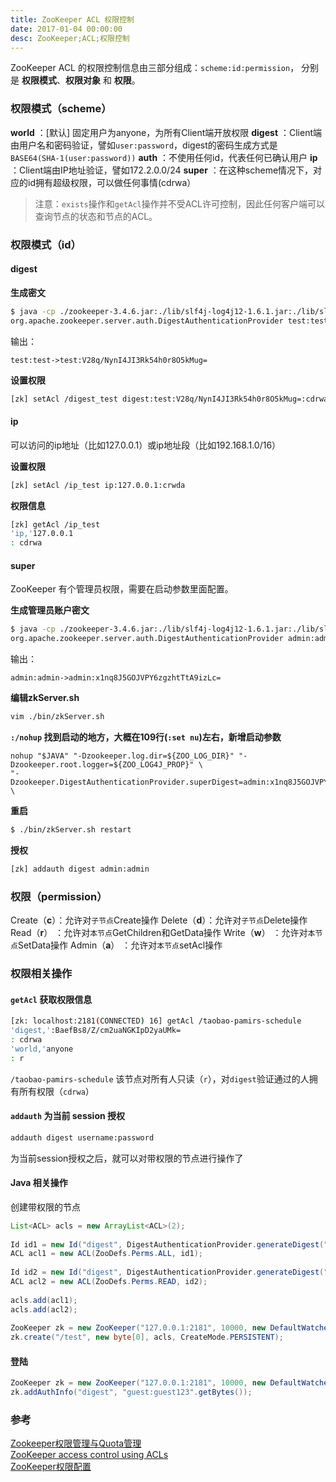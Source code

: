 ```yaml
---
title: ZooKeeper ACL 权限控制
date: 2017-01-04 00:00:00
desc: ZooKeeper;ACL;权限控制
---
```


ZooKeeper ACL 的权限控制信息由三部分组成：`scheme:id:permission`， 分别是 **权限模式**、**权限对象** 和 **权限**。

<!-- more -->

### 权限模式（scheme）
**world**   ：[默认] 固定用户为anyone，为所有Client端开放权限
**digest**  ：Client端由用户名和密码验证，譬如`user:password`，digest的密码生成方式是`BASE64(SHA-1(user:password))`
**auth**    ：不使用任何id，代表任何已确认用户
**ip**      ：Client端由IP地址验证，譬如172.2.0.0/24
**super**   ：在这种scheme情况下，对应的id拥有超级权限，可以做任何事情(cdrwa）

> 注意：`exists`操作和`getAcl`操作并不受ACL许可控制，因此任何客户端可以查询节点的状态和节点的ACL。

### 权限模式（id）

#### digest

**生成密文**
``` bash
$ java -cp ./zookeeper-3.4.6.jar:./lib/slf4j-log4j12-1.6.1.jar:./lib/slf4j-api-1.6.1.jar:./lib/log4j-1.2.16.jar \
org.apache.zookeeper.server.auth.DigestAuthenticationProvider test:test
```
输出：

    test:test->test:V28q/NynI4JI3Rk54h0r8O5kMug=
    
**设置权限**
``` bash
[zk] setAcl /digest_test digest:test:V28q/NynI4JI3Rk54h0r8O5kMug=:cdrwa
```

#### ip

可以访问的ip地址（比如127.0.0.1）或ip地址段（比如192.168.1.0/16）  

**设置权限**
``` bash
[zk] setAcl /ip_test ip:127.0.0.1:crwda
```

**权限信息**  
``` bash
[zk] getAcl /ip_test
'ip,'127.0.0.1
: cdrwa
```

#### super

ZooKeeper 有个管理员权限，需要在启动参数里面配置。

**生成管理员账户密文**
``` bash
$ java -cp ./zookeeper-3.4.6.jar:./lib/slf4j-log4j12-1.6.1.jar:./lib/slf4j-api-1.6.1.jar:./lib/log4j-1.2.16.jar \
org.apache.zookeeper.server.auth.DigestAuthenticationProvider admin:admin
```
输出：

    admin:admin->admin:x1nq8J5GOJVPY6zgzhtTtA9izLc=

**编辑zkServer.sh**
``` bash
vim ./bin/zkServer.sh
```

**`:/nohup` 找到启动的地方，大概在109行(`:set nu`)左右，新增启动参数**
``` vim
nohup "$JAVA" "-Dzookeeper.log.dir=${ZOO_LOG_DIR}" "-Dzookeeper.root.logger=${ZOO_LOG4J_PROP}" \
"-Dzookeeper.DigestAuthenticationProvider.superDigest=admin:x1nq8J5GOJVPY6zgzhtTtA9izLc=" \
```

**重启**
``` bash
$ ./bin/zkServer.sh restart
```

**授权**
``` bash
[zk] addauth digest admin:admin
```

### 权限（permission）

Create（**c**）：允许对`子节点`Create操作
Delete（**d**）：允许对`子节点`Delete操作
Read（**r**）  ：允许对`本节点`GetChildren和GetData操作
Write（**w**） ：允许对`本节点`SetData操作
Admin（**a**） ：允许对`本节点`setAcl操作

### 权限相关操作

#### `getAcl` 获取权限信息

``` bash
[zk: localhost:2181(CONNECTED) 16] getAcl /taobao-pamirs-schedule
'digest,':BaefBs8/Z/cm2uaNGKIpD2yaUMk=
: cdrwa
'world,'anyone
: r
```
`/taobao-pamirs-schedule` 该节点对所有人只读（`r`），对`digest`验证通过的人拥有所有权限（`cdrwa`）

#### `addauth` 为当前 session 授权

``` bash
addauth digest username:password
```
为当前session授权之后，就可以对带权限的节点进行操作了

#### Java 相关操作

创建带权限的节点

``` java
List<ACL> acls = new ArrayList<ACL>(2);     
  
Id id1 = new Id("digest", DigestAuthenticationProvider.generateDigest("admin:admin123"));  
ACL acl1 = new ACL(ZooDefs.Perms.ALL, id1);  
  
Id id2 = new Id("digest", DigestAuthenticationProvider.generateDigest("guest:guest123"));  
ACL acl2 = new ACL(ZooDefs.Perms.READ, id2);  
  
acls.add(acl1);  
acls.add(acl2);  
  
ZooKeeper zk = new ZooKeeper("127.0.0.1:2181", 10000, new DefaultWatcher());  
zk.create("/test", new byte[0], acls, CreateMode.PERSISTENT);  
```

#### 登陆
``` java
ZooKeeper zk = new ZooKeeper("127.0.0.1:2181", 10000, new DefaultWatcher());  
zk.addAuthInfo("digest", "guest:guest123".getBytes());  
```



### 参考
[Zookeeper权限管理与Quota管理](http://www.cnblogs.com/linuxbug/p/5023677.html)  
[ZooKeeper access control using ACLs](http://zookeeper.apache.org/doc/trunk/zookeeperProgrammers.html#sc_ZooKeeperAccessControl)  
[ZooKeeper权限配置](http://nettm.iteye.com/blog/1721778)  